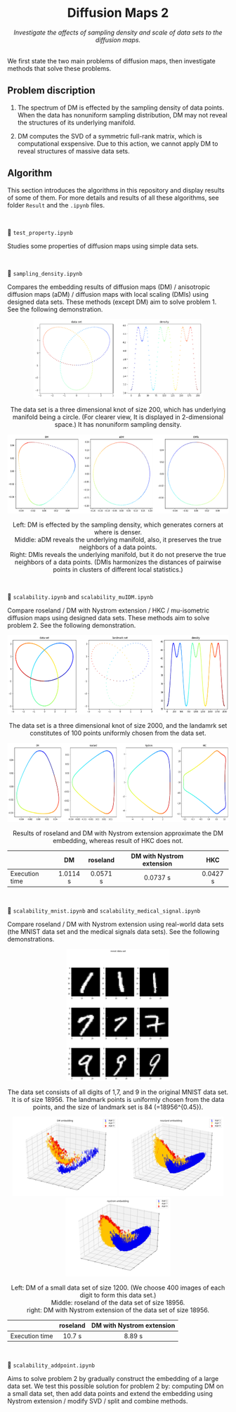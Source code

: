 <h1 align="center">Diffusion Maps 2</h1>
<div align="center"><i>Investigate the affects of sampling density and scale of data sets to the diffusion maps.</i></div>
<br>

We first state the two main problems of diffusion maps, then investigate methods that solve these problems. 

## Problem discription

1. The spectrum of DM is effected by the sampling density of data points. When the data has nonuniform sampling distribution, DM may not reveal the structures of its underlying manifold. 

2. DM computes the SVD of a symmetric full-rank matrix, which is computational exspensive. Due to this action, we cannot apply DM to reveal structures of massive data sets. 


## Algorithm
This section introduces the algorithms in this repository and display results of some of them. For more details and results of all these algorithms, see folder `Result` and the `.ipynb` files. 

<br>

:round_pushpin: `test_property.ipynb` 

Studies some properties of diffusion maps using simple data sets. 

<br>

:round_pushpin: `sampling_density.ipynb` 

Compares the embedding results of diffusion maps (DM) / anisotropic diffusion maps (aDM) / diffusion maps with local scaling (DMls) using designed data sets. These methods (except DM) aim to solve problem 1. See the following demonstration. 

<p align='center'><img src="Result/sampling_density/data3-data.png" height="180" /></p>
<p align='center'>The data set is a three dimensional knot of size 200, which has underlying manifold being a circle. (For clearer view, It is displayed in 2-dimensional space.) It has nonuniform sampling density. </p>
<p align='center'><img src="Result/sampling_density/data3-emb.png" height="180" /></p>
<p align='center'>
Left: DM is effected by the sampling density, which generates corners at where is denser. <br> 
Middle: aDM reveals the underlying manifold, also, it preserves the true neighbors of a data points. <br>
Right: DMls reveals the underlying manifold, but it do not preserve the true neighbors of a data points. (DMls harmonizes the distances of pairwise points in clusters of different local statistics.) </p>


<br>

:round_pushpin: `scalability.ipynb` and `scalability_muIDM.ipynb` 

Compare roseland / DM with Nystrom extension / HKC / mu-isometric diffusion maps using designed data sets. These methods aim to solve problem 2. See the following demonstration. 

<p align='center'><img src="Result/scalability/data3-data2.png" height="180" /></p>
<p align='center'>The data set is a three dimensional knot of size 2000, and the landamrk set constitutes of 100 points uniformly chosen from the data set. </p>
<p align='center'><img src="Result/scalability/data3-emb2.png" height="180" /></p>
<p align='center'> Results of roseland and DM with Nystrom extension approximate the DM embedding, whereas result of HKC does not. </p>

| | DM | roseland | DM with Nystrom extension | HKC |
| :---------------- | :----------------:| :----------------: | :----------------: | :----------------: | 
|Execution time |1.0114 s|0.0571 s|0.0737 s|0.0427 s|




<br>

:round_pushpin: `scalability_mnist.ipynb` and `scalability_medical_signal.ipynb` 

Compare roseland / DM with Nystrom extension using real-world data sets (the MNIST data set and the medical signals data sets). See the following demonstrations. 

<p align='center'><img src="Result/scalability_mnist/data.png" height="300" /></p>
<p align='center'>The data set consists of all digits of 1,7, and 9 in the original MNIST data set. It is of size 18956. The landmark points is uniformly chosen from the data points, and the size of landmark set is 84 (=18956^{0.45}).</p>
<p align='center'>
    <img src="Result/scalability_mnist/embdm.png" height="180" />
    <img src="Result/scalability_mnist/embr.png" height="180" />
    <img src="Result/scalability_mnist/embn.png" height="180" />
</p>
<p align='center'>
Left: DM of a small data set of size 1200. (We choose 400 images of each digit to form this data set.) <br> 
Middle: roseland of the data set of size 18956. <br>
right: DM with Nystrom extension of the data set of size 18956. </p>

| | roseland | DM with Nystrom extension | 
| :---------------- | :----------------:| :----------------: | 
|Execution time |10.7 s|8.89 s|




<br>

:round_pushpin: `scalability_addpoint.ipynb` 

Aims to solve problem 2 by gradually construct the embedding of a large data set. We test this possible solution for problem 2 by: computing DM on a small data set, then add data points and extend the embedding using Nystrom extension / modify SVD / split and combine methods. 

